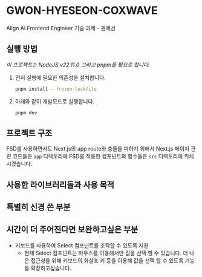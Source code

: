 # GWON-HYESEON-COXWAVE

Align AI Frontend Engineer 기술 과제 - 권혜선

## 실행 방법

_이 프로젝트는 NodeJS v22.11.0 그리고 pnpm을 필요로 합니다._

1. 먼저 실팽에 필요한 의존성을 설치합니다.

   ```bash
   pnpm install --frozen-lockfile
   ```

2. 아래와 같이 개발모드로 실행합니다.

   ```bash
   pnpm dev
   ```

## 프로젝트 구조

FSD를 사용하면서도 Next.js의 app route와 충돌을 피하기 위해서 Next.js 페이지 관련 코드들은 `app` 디렉토리에 FSD를 적용한 컴포넌트와 함수들은 `src` 디렉토리에 위치시켰습니다.

## 사용한 라이브러리들과 사용 목적

## 특별히 신경 쓴 부분

## 시간이 더 주어진다면 보완하고싶은 부분

- 키보드를 사용하여 Select 컴포넌트를 조작할 수 있도록 지원
  - 현재 Select 컴포넌트는 마우스를 이용해서만 값을 선택 할 수 있습니다. 더 나은 접근성을 위해 키보드의 화살표 키 등을 이용해 값을 선택 할 수 있도록 기능을 확장하고싶습니다.
